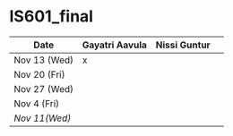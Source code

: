 # IS601_final

| Date        | Gayatri Aavula | Nissi Guntur|  |
|-------------|-----------|-----------|-----------|
| Nov  13 (Wed) |    x       |           |           |
| Nov 20 (Fri)|           |           |           |
| Nov 27 (Wed)|           |           |           |
| Nov 4 (Fri)|           |           |           |
| *Nov 11(Wed)* |       |           |           |  
